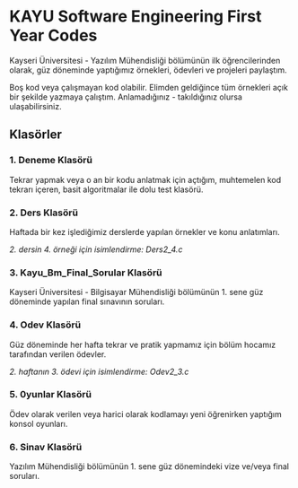 # KAYU Software Engineering First Year Codes

Kayseri Üniversitesi - Yazılım Mühendisliği bölümünün ilk öğrencilerinden olarak, güz döneminde yaptığımız örnekleri, ödevleri ve projeleri paylaştım.

Boş kod veya çalışmayan kod olabilir. Elimden geldiğince tüm örnekleri açık bir şekilde yazmaya çalıştım. Anlamadığınız - takıldığınız olursa ulaşabilirsiniz.

## Klasörler 
### 1. Deneme Klasörü

Tekrar yapmak veya o an bir kodu anlatmak için açtığım, muhtemelen kod tekrarı içeren, basit algoritmalar ile dolu test klasörü.

### 2. Ders Klasörü

Haftada bir kez işlediğimiz derslerde yapılan örnekler ve konu anlatımları.

*2. dersin 4. örneği için isimlendirme: Ders2_4.c*

### 3. Kayu_Bm_Final_Sorular Klasörü

Kayseri Üniversitesi - Bilgisayar Mühendisliği bölümünün 1. sene güz döneminde yapılan final sınavının soruları.

### 4. Odev Klasörü

Güz döneminde her hafta tekrar ve pratik yapmamız için bölüm hocamız tarafından verilen ödevler.

*2. haftanın 3. ödevi için isimlendirme: Odev2_3.c*

### 5. 0yunlar Klasörü

Ödev olarak verilen veya harici olarak kodlamayı yeni öğrenirken yaptığım konsol oyunları.

### 6. Sinav Klasörü

Yazılım Mühendisliği bölümünün 1. sene güz dönemindeki vize ve/veya final soruları.
